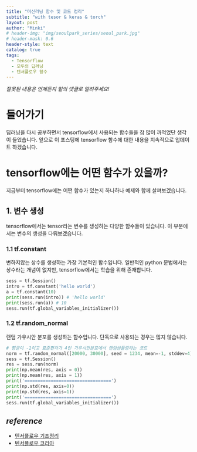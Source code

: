 ```yaml
---
title: "머신러닝 함수 및 코드 정리"
subtitle: "with tesor & keras & torch"
layout: post
author: "Minki"
# header-img: "img/seoulpark_series/seoul_park.jpg"
# header-mask: 0.6
header-style: text
catalog: true
tags:
  - Tensorflow
  - 모두의 딥러닝
  - 텐서플로우 함수
---
```


*잘못된 내용은 언제든지 밑의 댓글로 알려주세요!*

# 들어가기

딥러닝을 다시 공부하면서 tensorflow에서 사용되는 함수들을 참 많이 까먹었단 생각이 들었습니다. 앞으로 이 포스팅에 tensorflow 함수에 대한 내용을
지속적으로 업데이트 하겠습니다.

# tensorflow에는 어떤 함수가 있을까?

지금부터 tensorflow에는 어떤 함수가 있는지 하나하나 예제와 함께 살펴보겠습니다.

## 1. 변수 생성

tensorflow에서는 tensor라는 변수를 생성하는 다양한 함수들이 있습니다. 이 부분에서는 변수의 생성을 다뤄보겠습니다.

### 1.1 tf.constant

변하지않는 상수를 생성하는 가장 기본적인 함수입니다. 일반적인 python 문법에서는 상수라는 개념이 없지만, tensorflow에서는 학습을 위해 존재합니다.

```python
sess = tf.Session()
intro = tf.constant('hello world')
a = tf.constant(10)
print(sess.run(intro)) # 'hello world'
print(sess.run(a)) # 10
sess.run(tf.global_variables_initializer())
```

### 1.2 tf.random_normal

랜덤 가우시안 분포를 생성하는 함수입니다. 단독으로 사용되는 경우는 많지 않습니다.

```python
# 평균이 -1이고 표준편차가 4인 가우시안분포에서 랜덤샘플링하는 코드
norm = tf.random_normal([20000, 30000], seed = 1234, mean=-1, stddev=4)
sess = tf.Session()
res = sess.run(norm)
print(np.mean(res, axis = 0))
print(np.mean(res, axis = 1))
print('=================================')
print(np.std(res, axis=0))
print(np.std(res, axis=1))
print('=================================')
sess.run(tf.global_variables_initializer())
```

## *reference*
* [텐서플로우 기초정리](http://hero4earth.com/blog/learning/2018/01/15/tensor_flow_basics/)
* [텐서플로우 코리아](https://tensorflowkorea.gitbooks.io/tensorflow-kr/content/g3doc/api_docs/python/constant_op.html)